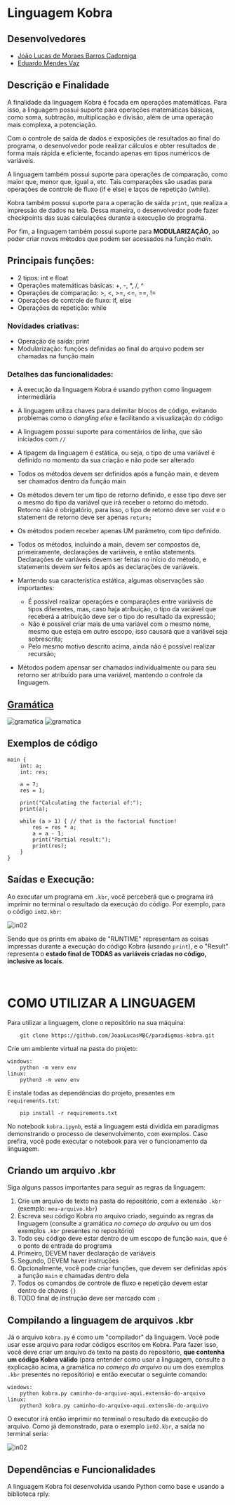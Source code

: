 # Linguagem Kobra

## Desenvolvedores
- [João Lucas de Moraes Barros Cadorniga](https://github.com/JoaoLucasMBC)
- [Eduardo Mendes Vaz](https://github.com/EduardoMVAz)

## Descrição e Finalidade

A finalidade da linguagem Kobra é focada em operações matemáticas. Para isso, a linguagem possui suporte para operações matemáticas básicas, como soma, subtração, multiplicação e divisão, além de uma operação mais complexa, a potenciação. 

Com o controle de saída de dados e exposições de resultados ao final do programa, o desenvolvedor pode realizar cálculos e obter resultados de forma mais rápida e eficiente, focando apenas em tipos numéricos de variáveis.

A linguagem também possui suporte para operações de comparação, como maior que, menor que, igual a, etc. Tais comparações são usadas para operações de controle de fluxo (if e else) e laços de repetição (while).

Kobra também possui suporte para a operação de saída `print`, que realiza a impressão de dados na tela. Dessa maneira, o desenvolvedor pode fazer checkpoints das suas calculações durante a execução do programa.

Por fim, a linguagem também possui suporte para **MODULARIZAÇÃO**, ao poder criar novos métodos que podem ser acessados na função *main*.

## **Principais funções:**

* 2 tipos: int e float  
* Operações matemáticas básicas: +, -, *, /, ^  
* Operações de comparação: >, <, >=, <=, ==, !=  
* Operações de controle de fluxo: if, else  
* Operações de repetição: while  

### Novidades criativas:

* Operação de saída: print  
* Modularização: funções definidas ao final do arquivo podem ser chamadas na função main

### Detalhes das funcionalidades:

* A execução da linguagem Kobra é usando python como linguagem intermediária  

* A linguagem utiliza chaves para delimitar blocos de código, evitando problemas como o *dangling else* e facilitando a visualização do código

* A linguagem possui suporte para comentários de linha, que são iniciados com `//`

* A tipagem da linguagem é estática, ou seja, o tipo de uma variável é definido no momento da sua criação e não pode ser alterado

* Todos os métodos devem ser definidos após a função main, e devem ser chamados dentro da função main

* Os métodos devem ter um tipo de retorno definido, e esse tipo deve ser o mesmo do tipo da variável que irá receber o retorno do método. Retorno não é obrigatório, para isso, o tipo de retorno deve ser `void` e o statement de retorno deve ser apenas `return;`

* Os métodos podem receber apenas UM parâmetro, com tipo definido.

* Todos os métodos, incluindo a main, devem ser compostos de, primeiramente, declarações de variáveis, e então statements. Declarações de variáveis devem ser feitas no início do método, e statements devem ser feitos após as declarações de variáveis.

* Mantendo sua característica estática, algumas observações são importantes:  
    * É possível realizar operações e comparações entre variáveis de tipos diferentes, mas, caso haja atribuição, o tipo da variável que receberá a atribuição deve ser o tipo do resultado da expressão;  
    * Não é possível criar mais de uma variável com o mesmo nome, mesmo que esteja em outro escopo, isso causará que a variável seja sobrescrita;  
    * Pelo mesmo motivo descrito acima, ainda não é possível realizar recursão;

* Métodos podem apensar ser chamados individualmente ou para seu retorno ser atribuído para uma variável, mantendo o controle da linguagem.

## **[Gramática](./gramatica-kobra.txt)**

![gramatica](assets/gramatica1.png)
![gramatica](assets/gramatica2.png)

## Exemplos de código

```kobra
main {
    int: a;
    int: res;

    a = 7;
    res = 1;

    print("Calculating the factorial of:");
    print(a);

    while (a > 1) { // that is the factorial function!
        res = res * a;
        a = a - 1;
        print("Partial result:");
        print(res);
    }
}
```

## **Saídas e Execução:**

Ao executar um programa em `.kbr`, você perceberá que o programa irá imprimir no terminal o resultado da execução do código. Por exemplo, para o código `in02.kbr`:

![in02](assets/kobra.png)

Sendo que os prints em abaixo de "RUNTIME" representam as coisas impressas durante a execução do código Kobra (usando `print`), e o "Result" representa o **estado final de TODAS as variáveis criadas no código, inclusive as locais**.

</br>

# **COMO UTILIZAR A LINGUAGEM**

Para utilizar a linguagem, clone o repositório na sua máquina:
        
        git clone https://github.com/JoaoLucasMBC/paradigmas-kobra.git

Crie um ambiente virtual na pasta do projeto:

    windows:
        python -m venv env
    linux:
        python3 -m venv env

E instale todas as dependências do projeto, presentes em `requirements.txt`:

        pip install -r requirements.txt

No notebook `kobra.ipynb`, está a linguagem está dividida em paradigmas demonstrando o processo de desenvolvimento, com exemplos. Caso prefira, você pode executar o notebook para ver o funcionamento da linguagem.

## Criando um arquivo .kbr

Siga alguns passos importantes para seguir as regras da linguagem:

1. Crie um arquivo de texto na pasta do repositório, com a extensão `.kbr` (exemplo: `meu-arquivo.kbr`)  
2. Escreva seu código Kobra no arquivo criado, seguindo as regras da linguagem (consulte a gramática *no começo do arquivo* ou um dos exemplos `.kbr` presentes no repositório)  
3. Todo seu código deve estar dentro de um escopo de função `main`, que é o ponto de entrada do programa  
4. Primeiro, DEVEM haver declaração de variáveis  
5. Segundo, DEVEM haver instruções  
6. Opcionalmente, você pode criar funções, que devem ser definidas após a função `main` e chamadas dentro dela  
7. Todos os comandos de controle de fluxo e repetição devem estar dentro de chaves `{}`  
8. TODO final de instrução deve ser marcado com `;`

## **Compilando a linguagem de arquivos .kbr**

Já o arquivo `kobra.py` é como um "compilador" da linguagem. Você pode usar esse arquivo para rodar códigos escritos em Kobra. Para fazer isso, você deve criar um arquivo de texto na pasta do repositório, **que contenha um código Kobra válido** (para entender como usar a linguagem, consulte a explicação acima, a gramática *no começo do arquivo* ou um dos exemplos `.kbr` presentes no repositório) e então executar o seguinte comando:

    windows:
        python kobra.py caminho-do-arquivo-aqui.extensão-do-arquivo
    linux:
        python3 kobra.py caminho-do-arquivo-aqui.extensão-do-arquivo

O executor irá então imprimir no terminal o resultado da execução do arquivo. Como já demonstrado, para o exemplo `in02.kbr`, a saída no terminal seria:

![in02](assets/kobra.png)

## Dependências e Funcionalidades

A linguagem Kobra foi desenvolvida usando Python como base e usando a biblioteca rply.